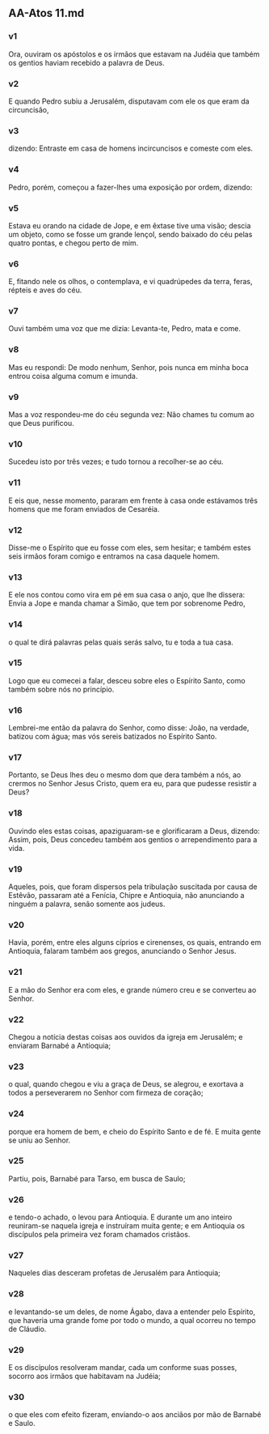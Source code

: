 ## AA-Atos 11.md
### v1
 Ora, ouviram os apóstolos e os irmãos que estavam na Judéia que também os gentios haviam recebido a palavra de Deus.
### v2
 E quando Pedro subiu a Jerusalém, disputavam com ele os que eram da circuncisão,
### v3
 dizendo: Entraste em casa de homens incircuncisos e comeste com eles.
### v4
 Pedro, porém, começou a fazer-lhes uma exposição por ordem, dizendo:
### v5
 Estava eu orando na cidade de Jope, e em êxtase tive uma visão; descia um objeto, como se fosse um grande lençol, sendo baixado do céu pelas quatro pontas, e chegou perto de mim.
### v6
 E, fitando nele os olhos, o contemplava, e vi quadrúpedes da terra, feras, répteis e aves do céu.
### v7
 Ouvi também uma voz que me dizia: Levanta-te, Pedro, mata e come.
### v8
 Mas eu respondi: De modo nenhum, Senhor, pois nunca em minha boca entrou coisa alguma comum e imunda.
### v9
 Mas a voz respondeu-me do céu segunda vez: Não chames tu comum ao que Deus purificou.
### v10
 Sucedeu isto por três vezes; e tudo tornou a recolher-se ao céu.
### v11
 E eis que, nesse momento, pararam em frente à casa onde estávamos três homens que me foram enviados de Cesaréia.
### v12
 Disse-me o Espírito que eu fosse com eles, sem hesitar; e também estes seis irmãos foram comigo e entramos na casa daquele homem.
### v13
 E ele nos contou como vira em pé em sua casa o anjo, que lhe dissera: Envia a Jope e manda chamar a Simão, que tem por sobrenome Pedro,
### v14
 o qual te dirá palavras pelas quais serás salvo, tu e toda a tua casa.
### v15
 Logo que eu comecei a falar, desceu sobre eles o Espírito Santo, como também sobre nós no princípio.
### v16
 Lembrei-me então da palavra do Senhor, como disse: João, na verdade, batizou com água; mas vós sereis batizados no Espírito Santo.
### v17
 Portanto, se Deus lhes deu o mesmo dom que dera também a nós, ao crermos no Senhor Jesus Cristo, quem era eu, para que pudesse resistir a Deus?
### v18
 Ouvindo eles estas coisas, apaziguaram-se e glorificaram a Deus, dizendo: Assim, pois, Deus concedeu também aos gentios o arrependimento para a vida.
### v19
 Aqueles, pois, que foram dispersos pela tribulação suscitada por causa de Estêvão, passaram até a Fenícia, Chipre e Antioquia, não anunciando a ninguém a palavra, senão somente aos judeus.
### v20
 Havia, porém, entre eles alguns cíprios e cirenenses, os quais, entrando em Antioquia, falaram também aos gregos, anunciando o Senhor Jesus.
### v21
 E a mão do Senhor era com eles, e grande número creu e se converteu ao Senhor.
### v22
 Chegou a notícia destas coisas aos ouvidos da igreja em Jerusalém; e enviaram Barnabé a Antioquia;
### v23
 o qual, quando chegou e viu a graça de Deus, se alegrou, e exortava a todos a perseverarem no Senhor com firmeza de coração;
### v24
 porque era homem de bem, e cheio do Espírito Santo e de fé. E muita gente se uniu ao Senhor.
### v25
 Partiu, pois, Barnabé para Tarso, em busca de Saulo;
### v26
 e tendo-o achado, o levou para Antioquia. E durante um ano inteiro reuniram-se naquela igreja e instruíram muita gente; e em Antioquia os discípulos pela primeira vez foram chamados cristãos.
### v27
 Naqueles dias desceram profetas de Jerusalém para Antioquia;
### v28
 e levantando-se um deles, de nome Ágabo, dava a entender pelo Espírito, que haveria uma grande fome por todo o mundo, a qual ocorreu no tempo de Cláudio.
### v29
 E os discípulos resolveram mandar, cada um conforme suas posses, socorro aos irmãos que habitavam na Judéia;
### v30
 o que eles com efeito fizeram, enviando-o aos anciãos por mão de Barnabé e Saulo.
